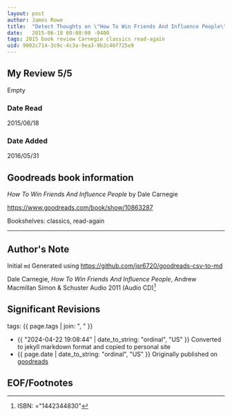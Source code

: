 ```yaml
---
layout: post
author: James Rowe
title:  "Detect Thoughts on \"How To Win Friends And Influence People\""
date:   2015-06-18 00:00:00 -0400
tags: 2015 book review Carnegie classics read-again
uid: 9002c714-3c9c-4c3a-9ea3-9b2c46f725e9
---
```




## My Review 5/5

Empty

### Date Read
2015/06/18

### Date Added
2016/05/31

## Goodreads book information

*How To Win Friends And Influence People* by Dale Carnegie

https://www.goodreads.com/book/show/10863287

Bookshelves: classics, read-again

---

## Author's Note

Initial `md` Generated using https://github.com/jsr6720/goodreads-csv-to-md

Dale Carnegie, *How To Win Friends And Influence People*, Andrew Macmillan Simon & Schuster Audio 2011 (Audio CD)[^1]

## Significant Revisions

tags: {{ page.tags | join: ", " }} <!-- todo move this somewhere -->

- {{ "2024-04-22 19:08:44" | date_to_string: "ordinal", "US" }} Converted to jekyll markdown format and copied to personal site
- {{ page.date | date_to_string: "ordinal", "US" }} Originally published on [goodreads](https://www.goodreads.com)

## EOF/Footnotes

[^1]: ISBN: ="1442344830"